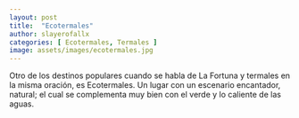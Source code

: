 ```yaml
---
layout: post
title:  "Ecotermales"
author: slayerofallx 
categories: [ Ecotermales, Termales ]
image: assets/images/ecotermales.jpg
---
```

Otro de los destinos populares cuando se habla de La Fortuna y termales en la misma
oración, es Ecotermales. Un lugar con un escenario encantador, natural; el cual se
complementa muy bien con el verde y lo caliente de las aguas.
